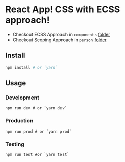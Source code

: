 # React App! CSS with ECSS approach!

- Checkout ECSS Approach in `components` [folder](https://github.com/IamManchanda/react-app/tree/master/src/components) 
- Checkout Scoping Approach in `person` [folder](https://github.com/IamManchanda/react-app/tree/master/src/components/person) 

## Install

```bash
npm install # or `yarn`
```

## Usage

### Development

```
npm run dev # or `yarn dev`
```

### Production

```
npm run prod # or `yarn prod`
```

### Testing 

```
npm run test #or `yarn test`
```